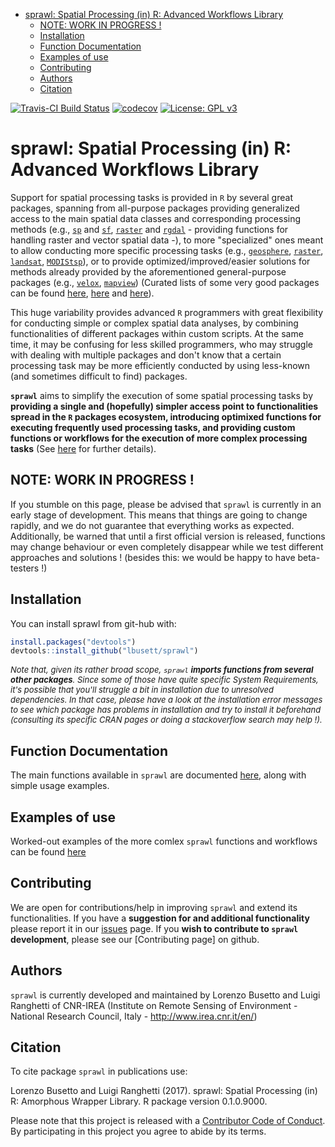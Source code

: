 
-   [sprawl: Spatial Processing (in) R: Advanced Workflows Library](#sprawl-spatial-processing-in-r-advanced-workflows-library)
    -   [NOTE: WORK IN PROGRESS !](#note-work-in-progress)
    -   [Installation](#installation)
    -   [Function Documentation](#function-documentation)
    -   [Examples of use](#examples-of-use)
    -   [Contributing](#contributing)
    -   [Authors](#authors)
    -   [Citation](#citation)

<!-- README.md is generated from README.Rmd. Please edit that file -->
[![Travis-CI Build Status](https://travis-ci.org/lbusett/sprawl.svg?branch=master)](https://travis-ci.org/lbusett/sprawl) [![codecov](https://codecov.io/gh/lbusett/sprawl/branch/master/graph/badge.svg?token=0yWdr6gWG7)](https://codecov.io/gh/lbusett/sprawl) [![License: GPL v3](https://img.shields.io/badge/License-GPL%20v3-blue.svg)](http://www.gnu.org/licenses/gpl-3.0)

sprawl: Spatial Processing (in) R: Advanced Workflows Library
=============================================================

Support for spatial processing tasks is provided in `R` by several great packages, spanning from all-purpose packages providing generalized access to the main spatial data classes and corresponding processing methods (e.g., [`sp`](https://cran.r-project.org/web/packages/sp/index.html) and [`sf`](https://cran.r-project.org/web/packages/sf/index.html), [`raster`](https://cran.r-project.org/web/packages/raster/index.html) and [`rgdal`](https://cran.r-project.org/web/packages/rgdal/index.html) - providing functions for handling raster and vector spatial data -), to more "specialized" ones meant to allow conducting more specific processing tasks (e.g., [`geosphere`](https://cran.r-project.org/web/packages/geosphere/index.html), [`raster`](https://cran.r-project.org/web/packages/raster/index.html), [`landsat`](https://cran.r-project.org/web/packages/landsat/index.html), [`MODIStsp`](https://cran.r-project.org/web/packages/MODIStsp/index.html)), or to provide optimized/improved/easier solutions for methods already provided by the aforementioned general-purpose packages (e.g., [`velox`](https://cran.r-project.org/web/packages/velox/index.html), [`mapview`](https://cran.r-project.org/web/packages/mapview/index.html)) (Curated lists of some very good packages can be found [here](https://cran.r-project.org/web/views/Spatial.html), [here](https://ropensci.org/blog/blog/2016/11/22/geospatial-suite) and [here](https://github.com/ropensci/maptools)).

This huge variability provides advanced `R` programmers with great flexibility for conducting simple or complex spatial data analyses, by combining functionalities of different packages within custom scripts. At the same time, it may be confusing for less skilled programmers, who may struggle with dealing with multiple packages and don't know that a certain processing task may be more efficiently conducted by using less-known (and sometimes difficult to find) packages.

**`sprawl`** aims to simplify the execution of some spatial processing tasks by **providing a single and (hopefully) simpler access point to functionalities spread in the `R` packages ecosystem, introducing optimixed functions for executing frequently used processing tasks, and providing custom functions or workflows for the execution of more complex processing tasks** (See [here](https://lbusett.github.io/sprawl/articles/sprawl.html) for further details).

NOTE: WORK IN PROGRESS !
------------------------

If you stumble on this page, please be advised that `sprawl` is currently in an early stage of development. This means that things are going to change rapidly, and we do not guarantee that everything works as expected. Additionally, be warned that until a first official version is released, functions may change behaviour or even completely disappear while we test different approaches and solutions ! (besides this: we would be happy to have beta-testers !)

Installation
------------

You can install sprawl from git-hub with:

``` r
install.packages("devtools")
devtools::install_github("lbusett/sprawl")
```

<font size="2"> *Note that, given its rather broad scope, `sprawl` **imports functions from several other packages**. Since some of those have quite specific System Requirements, it's possible that you'll struggle a bit in installation due to unresolved dependencies. In that case, please have a look at the installation error messages to see which package has problems in installation and try to install it beforehand (consulting its specific CRAN pages or doing a stackoverflow search may help !).* </font>

Function Documentation
----------------------

The main functions available in `sprawl` are documented [here](https://lbusett.github.io/sprawl/reference/index.html), along with simple usage examples.

Examples of use
---------------

Worked-out examples of the more comlex `sprawl` functions and workflows can be found [here](https://lbusett.github.io/sprawl/docs/articles/examples.html)

Contributing
------------

We are open for contributions/help in improving `sprawl` and extend its functionalities. If you have a **suggestion for and additional functionality** please report it in our [issues](https://github.com/lbusett/sprawl/issues) page. If you **wish to contribute to `sprawl` development**, please see our \[Contributing page\] on github.

Authors
-------

`sprawl` is currently developed and maintained by Lorenzo Busetto and Luigi Ranghetti of CNR-IREA (Institute on Remote Sensing of Environment - National Research Council, Italy - <http://www.irea.cnr.it/en/>)

Citation
--------

To cite package `sprawl` in publications use:

Lorenzo Busetto and Luigi Ranghetti (2017). sprawl: Spatial Processing (in) R: Amorphous Wrapper Library. R package version 0.1.0.9000.

Please note that this project is released with a [Contributor Code of Conduct](https://lbusett.github.io/sprawl/articles/conduct.html). By participating in this project you agree to abide by its terms.
